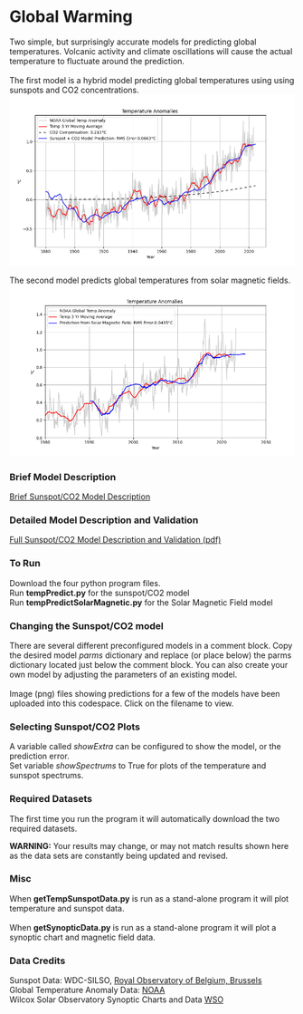 # Global Warming
Two simple, but surprisingly accurate models for predicting global temperatures.  Volcanic activity and climate oscillations will cause the actual temperature to fluctuate around the prediction.
<br><br>
The first model is a hybrid model predicting global temperatures using using sunspots and CO2 concentrations.
![Plot](./TempPrediction.png)

The second model predicts global temperatures from solar magnetic fields.
![Plot](./SolarMagneticPrediction.png)

### Brief Model Description
[Brief Sunspot/CO2 Model Description](plots.md)

### Detailed Model Description and Validation
[Full Sunspot/CO2 Model Description and Validation (pdf)](https://localartist.org/media/CutlerModelDescription.pdf)

### To Run
Download the four python program files.
<br>
Run __tempPredict.py__  for the sunspot/CO2 model
<br>
Run __tempPredictSolarMagnetic.py__ for the Solar Magnetic Field model


### Changing the Sunspot/CO2 model
There are several different preconfigured models in a comment block.  Copy the desired model *parms* dictionary and replace (or place below) the parms dictionary located just below the comment block.  You can also create your own model by adjusting the parameters of an existing model.
<br><br>
Image (png) files showing predictions for a few of the models have been uploaded into this codespace. Click on the filename to view.

### Selecting Sunspot/CO2 Plots
A variable called *showExtra* can be configured to show the model, or the prediction error.
<br>
Set variable *showSpectrums* to True for plots of the temperature and sunspot spectrums.

### Required Datasets
The first time you run the program it will automatically download the two required datasets.

__WARNING:__ Your results may change, or may not match results shown here as the data sets are constantly being updated and revised.

### Misc
When __getTempSunspotData.py__ is run as a stand-alone program it will plot temperature and sunspot data.
<br><br>
When __getSynopticData.py__ is run as a stand-alone program it will plot a synoptic chart and magnetic field data.

### Data Credits
Sunspot Data: WDC-SILSO, [Royal Observatory of Belgium, Brussels](https://www.sidc.be/silso/datafiles)
<br>
Global Temperature Anomaly Data: [NOAA]( https://www.ncei.noaa.gov/access/monitoring/global-temperature-anomalies/anomalies)
<br>
Wilcox Solar Observatory Synoptic Charts and Data [WSO](http://wso.stanford.edu/synopticl.html)
